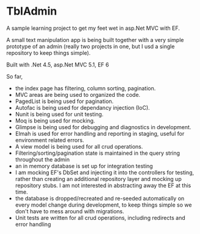 TblAdmin
========

A sample learning project to get my feet wet in asp.Net MVC with EF.

A small text manipulation app is being built together with a very simple prototype of an admin (really two projects in one, but I usd a single repository to keep things simple).

Built with .Net 4.5, asp.Net MVC 5.1, EF 6

So far, 
- the index page has filtering, column sorting, pagination.
- MVC areas are being used to organized the code.
- PagedList is being used for pagination.
- Autofac is being used for dependancy injection (IoC).
- Nunit is being used for unit testing.
- Moq is being used for mocking.
- Glimpse is being used for debugging and diagnostics in development.
- Elmah is used for error handling and reporting in staging, useful for environment related errors.
- A view model is being used for all crud operations.
- Filtering/sorting/pagination state is maintained in the query string throughout the admin
- an in memory database is set up for integration testing
- I am mocking EF's DbSet and injecting it into the controllers for testing, rather than creating an additional repository layer and mocking up repository stubs. I am not interested in abstracting away the EF at this time.
- the database is dropped/recreated and re-seeded automatically on every model change during development, to keep things simple so we don't have to mess around with migrations.
- Unit tests are written for all crud operations, including redirects and error handling
